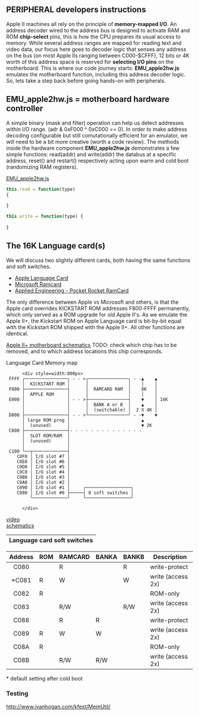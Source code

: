 ## PERIPHERAL developers instructions

Apple II machines all rely on the principle of **memory-mapped I/O**.  An address decoder wired to the address bus is designed to activate RAM and ROM **chip-select** pins, this is how the CPU prepares its usual access to memory.  While several address ranges are mapped for reading text and video data, our focus here goes to decoder logic that senses any address on the bus (on most Apple IIs ranging between C000-$CFFF), 12 bits or 4K worth of this address space is reserved for **selecting I/O pins** on the motherboard.  This is where our code journey starts: **EMU_apple2hw.js** emulates the motherboard function, including this address decoder logic.  So, lets take a step back before going hands-on with peripherals.

## EMU_apple2hw.js = motherboard hardware controller



A simple binary (mask and filter) operation can help us detect addresses within I/O range.  (adr & 0xF000 ^ 0xC000 == 0).  In order to make address decoding configurable but still comutationally efficient for an emulator, we will need to be a bit more creative (worth a code review).  The methods inside the hardware component **EMU_apple2hw.js** demonstrates a few simple functions: read(addr) and write(addr) the databus at a specific address, reset() and restart() respectively acting upon warm and cold boot (randomizing RAM registers).



[EMU_apple2hw.js](/res/EMU_apple2hw.js)
```javascript
this.read = function(type)
{
      
}
```

```javascript
this.write = function(type) {
      
}
```

         
## The 16K Language card(s)

We will discuss two slightly different cards, both having the same functions and soft switches.
* [Apple Language Card](http://www.applelogic.org/files/LANGCARDMAN.pdf)  
* [Microsoft Ramcard](https://mirrors.apple2.org.za/Apple%20II%20Documentation%20Project/Interface%20Cards/Language%20Cards/Microsoft%2016K%20RAM%20Card/Manuals/Microsoft%20RAMCard%20-%20Manual.pdf)  
* [Applied Engineering - Pocket Rocket RamCard](https://usermanual.wiki/Document/ae16kpocketrocketbrochure.1819483971.pdf)

The only difference between Apple vs Microsoft and others, is that the Apple card overrides KICKSTART ROM addresses F800-FFFF permanently, which only served as a ROM upgrade for old Apple II's. As we emulate the Apple II+, the Kickstart ROM on Apple Language card is bit-by-bit equal with the Kickstart ROM shipped with the Apple II+.  All other functions are identical.

[Apple II+ motherboard schematics](https://archive.org/details/Schematic_Diagram_of_the_Apple_II/page/n1/mode/2up)
TODO: check which chip has to be removed, and to which address locations this chip corresponds.

Language Card Memory map

          <div style=width:800px>
     FFFF ┌────────────────┐ - - >┌───────────────┐ - -▲    ▲
          │  KICKSTART ROM │      │               │    │    │
     F800 ├────────────────┤      │  RAMCARD RAM  │    8K   │
          │  APPLE ROM     │      │               │    │    │
     E000 │                │ - - >├───────────────┤    ▼    │ 16K    
          │                │      │  BANK A or B  │    ▲    │
          │                │      │  (switchable) │  2 X 4K │
     D000 ├────────────────┤ - - >└───────────────┘ - -▼    ▼ 
          │ large ROM prog │                           ▲ 
          │  (unused)      │                           ▼ 2K
     C800 ├────────────────┤- - - - - - - - - - - - - -          
          │  SLOT ROM/RAM  │                
          │  (unused)      │              
          │                │             
     C100 └──┬─────────────┤                
        C0F0 │ I/O slot #7 │
        C0E0 │ I/O slot #6 │
        C0D0 │ I/O slot #5 │
        C0C0 │ I/O slot #4 │
        C0B0 │ I/O slot #3 │
        C0A0 │ I/O slot #2 │
        C090 │ I/O slot #1 │     ┌─────────────────┐   
        C080 │ I/O slot #0 ├─────┤ 8 soft switches │
             └─────────────┘     └─────────────────┘  

          </div>
          
[video](https://www.youtube.com/watch?v=1KPIAoO1dTU)  
[schematics]( https://mirrors.apple2.org.za/Apple%20II%20Documentation%20Project/Interface%20Cards/Language%20Cards/Apple%20Language%20Card/Schematics/Apple%20Language%20Card%20-%20Schematics%20050-0019-01.pdf) 

|  Language card soft switches   |
| --------------------------------- |

| Address | ROM | RAMCARD | BANKA | BANKB | Description       |
| :-----: | --- |  ------ | ----- | ----- | ----------------- |
|  C080   |     |  R      |       |  R    | write-protect     | 
| *C081   |  R  |  W      |       |  W    | write (access 2x) |
|  C082   |  R  |         |       |       | ROM-only          | 
|  C083   |     |  R/W    |       |  R/W  | write (access 2x) |
|  C088   |     |  R      |  R    |       | write-protect     |
|  C089   |  R  |  W      |  W    |       | write (access 2x) |
|  C08A   |  R  |         |       |       | ROM-only          |
|  C08B   |     |  R/W    |  R/W  |       | write (access 2x) |

\* default setting after cold boot

### Testing

http://www.ivanhogan.com/kfest/MemUtil/

